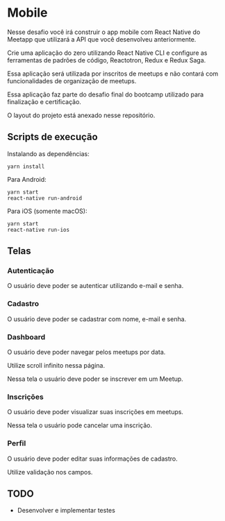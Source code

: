 # Mobile

Nesse desafio você irá construir o app mobile com React Native do Meetapp que utilizará a API que você desenvolveu anteriormente.

Crie uma aplicação do zero utilizando React Native CLI e configure as ferramentas de padrões de código, Reactotron, Redux e Redux Saga.

Essa aplicação será utilizada por inscritos de meetups e não contará com funcionalidades de organização de meetups.

Essa aplicação faz parte do desafio final do bootcamp utilizado para finalização e certificação.

O layout do projeto está anexado nesse repositório.

## Scripts de execução

Instalando as dependências:

```
yarn install
```

Para Android:

```
yarn start
react-native run-android
```

Para iOS (somente macOS):

```
yarn start
react-native run-ios
```

## Telas

### Autenticação

O usuário deve poder se autenticar utilizando e-mail e senha.

### Cadastro

O usuário deve poder se cadastrar com nome, e-mail e senha.

### Dashboard

O usuário deve poder navegar pelos meetups por data.

Utilize scroll infinito nessa página.

Nessa tela o usuário deve poder se inscrever em um Meetup.

### Inscrições

O usuário deve poder visualizar suas inscrições em meetups.

Nessa tela o usuário pode cancelar uma inscrição.

### Perfil

O usuário deve poder editar suas informações de cadastro.

Utilize validação nos campos.

## TODO

- Desenvolver e implementar testes
